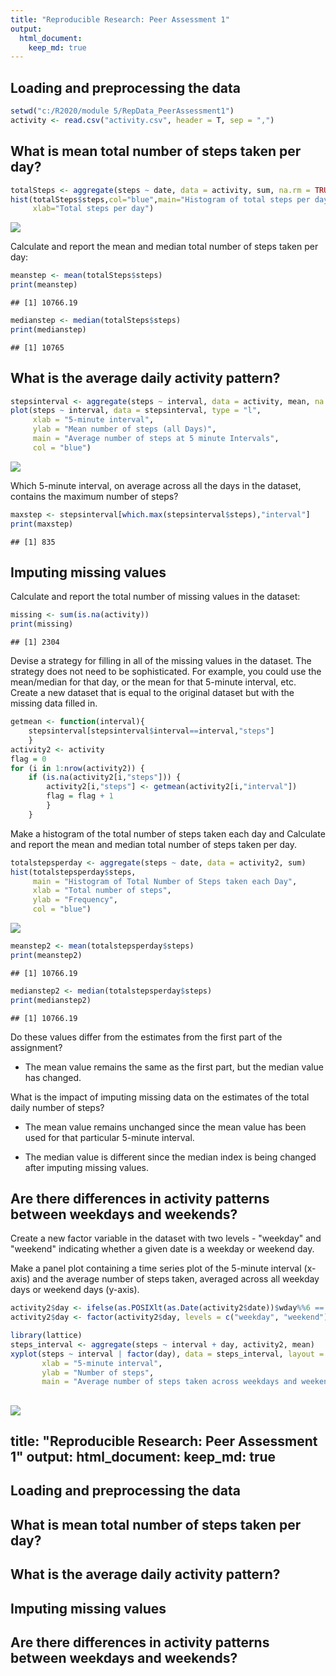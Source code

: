 ```yaml
---
title: "Reproducible Research: Peer Assessment 1"
output: 
  html_document:
    keep_md: true
---
```


## Loading and preprocessing the data

```r
setwd("c:/R2020/module 5/RepData_PeerAssessment1")
activity <- read.csv("activity.csv", header = T, sep = ",")
```

## What is mean total number of steps taken per day?

```r
totalSteps <- aggregate(steps ~ date, data = activity, sum, na.rm = TRUE)
hist(totalSteps$steps,col="blue",main="Histogram of total steps per day",
     xlab="Total steps per day")
```

![](PA1_template_files/figure-html/unnamed-chunk-2-1.png)<!-- -->

Calculate and report the mean and median total number of steps taken per day:

```r
meanstep <- mean(totalSteps$steps)
print(meanstep)
```

```
## [1] 10766.19
```

```r
medianstep <- median(totalSteps$steps)
print(medianstep)
```

```
## [1] 10765
```

## What is the average daily activity pattern?

```r
stepsinterval <- aggregate(steps ~ interval, data = activity, mean, na.rm = TRUE)
plot(steps ~ interval, data = stepsinterval, type = "l", 
     xlab = "5-minute interval", 
     ylab = "Mean number of steps (all Days)", 
     main = "Average number of steps at 5 minute Intervals",  
     col = "blue")
```

![](PA1_template_files/figure-html/unnamed-chunk-4-1.png)<!-- -->

Which 5-minute interval, on average across all the days in the dataset, contains the maximum number of steps?

```r
maxstep <- stepsinterval[which.max(stepsinterval$steps),"interval"]
print(maxstep)
```

```
## [1] 835
```

## Imputing missing values

Calculate and report the total number of missing values in the dataset:

```r
missing <- sum(is.na(activity))
print(missing)
```

```
## [1] 2304
```

Devise a strategy for filling in all of the missing values in the dataset. The strategy does not need to be sophisticated. For example, you could use the mean/median for that day, or the mean for that 5-minute interval, etc.
Create a new dataset that is equal to the original dataset but with the missing data filled in.

```r
getmean <- function(interval){
    stepsinterval[stepsinterval$interval==interval,"steps"]
    }
activity2 <- activity
flag = 0
for (i in 1:nrow(activity2)) {
    if (is.na(activity2[i,"steps"])) {
        activity2[i,"steps"] <- getmean(activity2[i,"interval"])
        flag = flag + 1
        }
    }
```

Make a histogram of the total number of steps taken each day and Calculate and report the mean and median total number of steps taken per day. 

```r
totalstepsperday <- aggregate(steps ~ date, data = activity2, sum)
hist(totalstepsperday$steps, 
     main = "Histogram of Total Number of Steps taken each Day",
     xlab = "Total number of steps", 
     ylab = "Frequency", 
     col = "blue")
```

![](PA1_template_files/figure-html/unnamed-chunk-8-1.png)<!-- -->

```r
meanstep2 <- mean(totalstepsperday$steps)
print(meanstep2)
```

```
## [1] 10766.19
```

```r
medianstep2 <- median(totalstepsperday$steps)
print(medianstep2)
```

```
## [1] 10766.19
```

Do these values differ from the estimates from the first part of the assignment? 

- The mean value remains the same as the first part, but the median value has changed.

What is the impact of imputing missing data on the estimates of the total daily number of steps?

- The mean value remains unchanged since the mean value has been used for that particular 5-minute interval.

- The median value is different since the median index is being changed after imputing missing values.

## Are there differences in activity patterns between weekdays and weekends?

Create a new factor variable in the dataset with two levels - "weekday" and "weekend" indicating whether a given date is a weekday or weekend day.

Make a panel plot containing a time series plot of the 5-minute interval (x-axis) and the average number of steps taken, averaged across all weekday days or weekend days (y-axis).

```r
activity2$day <- ifelse(as.POSIXlt(as.Date(activity2$date))$wday%%6 == 0, "weekend", "weekday")
activity2$day <- factor(activity2$day, levels = c("weekday", "weekend"))

library(lattice)
steps_interval <- aggregate(steps ~ interval + day, activity2, mean)
xyplot(steps ~ interval | factor(day), data = steps_interval, layout = c(1, 2), type = "l",
       xlab = "5-minute interval",
       ylab = "Number of steps",
       main = "Average number of steps taken across weekdays and weekends")
```

![](PA1_template_files/figure-html/unnamed-chunk-9-1.png)<!-- -->
---
title: "Reproducible Research: Peer Assessment 1"
output: 
  html_document:
    keep_md: true
---


## Loading and preprocessing the data



## What is mean total number of steps taken per day?



## What is the average daily activity pattern?



## Imputing missing values



## Are there differences in activity patterns between weekdays and weekends?
